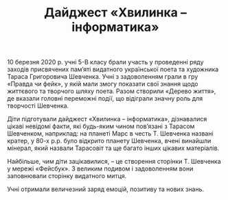 ﻿---
title: Дайджест «Хвилинка – інформатика»
---

10 березня 2020 р. учні 5-В класу брали участь у проведенні ряду заходів присвячених пам’яті видатного української поета та художника Тараса Григоровича Шевченка. Учні з задоволенням грали в гру «Правда чи фейк», у якій мали змогу показати свої знання щодо життєвого та творчого шляху поета. Разом створили «Дерево життя», де вказали головні переможні події, що відіграли значну роль для творчості Шевченка.

Діти підготували дайджест «Хвилинка – інформатика», дізнавалися цікаві невідомі факти, які будь-яким чином пов’язані з Тарасом Шевченком, наприклад: на планеті Марс в честь Т. Шевченка названі кратер, у 80-х р.р. було відкрито планету Шевченка, вчені винайшли мінерал, який назвали Тарасовіт та ще багато інших цікавих матеріалів.

Найбільше, чим діти зацікавилися, – це створення сторінки Т. Шевченка у мережі «Фейсбук». З великим подивом і задоволенням вони заповнювали сторінку видатного митця.

Учні отримали величезний заряд емоцій, позитиву та нових знань.

<slideshow></slideshow>
